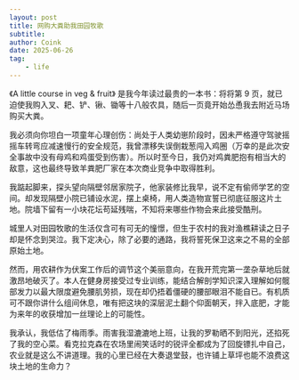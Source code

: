 ```yaml
---
layout: post
title: 网购大粪助我田园牧歌
subtitle: 
author: Coink
date: 2025-06-26
tag: 
    - life
---
```

《A little course in veg & fruit》 是我今年读过最贵的一本书：将将第 9 页，就已迫使我购入叉、耙、铲、锹、锄等十八般农具，随后一页竟开始怂恿我去附近马场购买大粪。

我必须向你坦白一项童年心理创伤：尚处于人类幼崽阶段时，因未严格遵守驾驶摇摇车转弯应减速慢行的安全规范，我曾漂移失误倒栽葱闯入鸡圈（万幸的是此次安全事故中没有母鸡和鸡蛋受到伤害）。所以时至今日，我仍对鸡粪肥抱有相当大的敌意，这也最终导致羊粪肥厂家在本次商业竞争中取得胜利。

我踮起脚来，探头望向隔壁邻居家院子，他家装修比我早，说不定有偷师学艺的空间。却发现隔壁小院已铺设水泥，摆上桌椅，用人类造物宣誓已彻底征服这片土地。院墙下留有一小块花坛苟延残喘，不知将来哪些作物会来此接受酷刑。

城里人对田园牧歌的生活仅含可有可无的憧憬，但生于农村的我对渔樵耕读之日子却是怀念到哭泣。我下定决心，除了必要的通路，我将誓死保卫这来之不易的全部原始土地。

然而，用农耕作为伏案工作后的调节这个美丽意向，在我开荒完第一垄杂草地后就激昂地破灭了。本人在健身房接受过专业训练，能结合解剖学知识深入理解如何髋部发力以最大限度避免腰肌劳损，现在却仍捂着僵硬的腰部眼泪不能自已。有机质可不跟你讲什么组间休息，唯有把这块的深层泥土翻个仰面朝天，拌入底肥，才能为来年的收获增加一丝理论上的可能性。

我承认，我低估了梅雨季。雨害我湿漉漉地上班，让我的罗勒晒不到阳光，还掐死了我的空心菜。看克拉克森在农场里闹笑话时的锐评全都成为了回旋镖扎中自己，农业就是这么不讲道理。我的心里已经在大奏退堂鼓，也许铺上草坪也能不浪费这块土地的生命力？